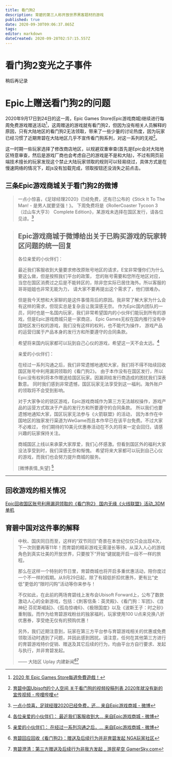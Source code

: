 ```yaml
---
title: 看门狗2
description: 育碧的第三人称开放世界黑客题材的游戏
published: true
date: 2020-09-30T09:06:37.865Z
tags: 
editor: markdown
dateCreated: 2020-09-28T02:57:15.557Z
---
```


# 看门狗2变光之子事件

稍后再记录

# Epic上赠送看门狗2的问题

2020年9月17日到24日的这一周，Epic Games Store(Epic游戏商城)继续进行每周免费游戏赠送活动[^3]，这周赠送的游戏就有看门狗2，但因为没有相关人员解释的原因，只有大陆地区的看门狗2无法领取，带来了一些少量的讨论热度，因为玩家已经习惯了近期育碧在大陆地区几乎不宣传看门狗系列，对这一系列的无视[^4]。

[^3]: [2020 年 Epic Games Store每週免費遊戲！](https://web.archive.org/web/20200928030520/https://www.epicgames.com/store/zh-Hant/news/epic-games-store-weekly-free-games-in-2020)

[^4]: [育碧中国Ubisoft的个人空间 关于看门狗的视频投稿列表 2020年就没有新的宣传视频 - 哔哩哔哩](https://archive.is/6pEJT "https://space.bilibili.com/16836724")

这一时期一些玩家选择了修改商店地区，以规避双重审查(首先是Epic会对大陆地区特意审查，然后是游戏厂商也会考虑自己的游戏是不是和大陆)，不过有网页前端技术擅长的玩家发现这个禁止大陆玩家领取的规则可以轻易绕过，具体方式是在慢速网络的情况下，趁js没有加载完成，领取按钮还没消失之前点击。

## 三条Epic游戏商城关于看门狗2的微博

> 一点小惊喜，《足球经理2020》已经免费，还有已公布的《Stick It To The Man! - 是男人就要坚强！》。
> 下周免费将是《RollerCoaster Tycoon 3（过山车大亨3） Complete Edition》，某游戏未选择在国区发行，请各位见谅。[^epic17]

[^epic17]: [一点小惊喜，足球经理2020已经免费，还... 来自Epic游戏商城 - 微博](https://archive.is/sKsMe "https://weibo.com/7287111107/Jl6ivB2Yq")

> ## Epic游戏商城于微博给出关于已购买游戏的玩家转区问题的统一回复
>
> 各位亲爱的小伙伴们：
>
> 最近我们客服收到大量要求修改原账号地区的请求，E宝非常懂你们为什么要这么做，但是按照我们平台的政策，
> 您的账号需要和您所在地区对应，当您在国区消费过之后是不能转区的，除非您实际已居住海外。所以客服的哥哥姐姐也非常无能为力，
> 请大家不要再提出这个需求了，他们很难办。
>
> 但是我今天想和大家聊的是这件事情背后的原因。我非常了解大家为什么会有这样的需求，但现实总是复杂且让我深感无奈。
> 作为Epic国内团队的一员，同时也是一名国内玩家，我们非常希望国内的小伙伴们能玩到所有的游戏，但是Epic游戏商城只是一家商店，
> Epic Games无权在国内推行没有中国地区发行权的游戏，我们没有这样的权利，也不能代为操作，
> 游戏产品的运营归属于产品本身的发行方和所要遵守的合同条款。
>
> 希望将来国内玩家都可以玩到自己心仪的游戏，希望这一天不会太远。[^epic22]

[^epic22]: [各位亲爱的小伙伴们： 最近我们客服收到大... 来自Epic游戏商城 - 微博](https://archive.vn/0ABtv "https://weibo.com/7287111107/JlMSCAtJz")

> 亲爱的小伙伴们：
>
> 在经过一系列沟通之后，我们非常遗憾地通知大家，我们将不得不陆续回收国区账号中利用漏洞领取的《看门狗2》。
> 由于本作没有在国区发行，所以Epic没有权利将本作赠送给国区玩家。因漏洞给发行商造成的困扰我们深表歉意。
> 同时我们感到非常遗憾，国区玩家无法享受到这一福利。海外账户的领取将不会受到影响。
>
> 对于大家争论的锁区游戏，Epic游戏商城作为第三方无法越权操作，游戏产品的运营方式取决于产品的发行方和所要遵守的合同条款。
> 所以我们也要遗憾地通知大家，国区玩家无法参与《火箭联盟》的活动，
> 因为本作在中国地区的独家发行渠道为WeGame而且本作早已在该平台免费。不过大家不必难过，
> 你们期待的10美元优惠券活动在不久的将来一定会回归，请感兴趣的玩家保持关注。
>
> 商城国区上线以来承蒙大家厚爱，我们心怀感激。但看到国区外的福利大家没法享受到时，我们深感无奈和惭愧。
> 希望将来大家都可以玩到自己心仪的游戏，而我们也会努力提升商城的服务。
>
> [微博表情_失望] [^epic23]

[^epic23]: [亲爱的小伙伴们： 在经过一系列沟通之后，... 来自Epic游戏商城 - 微博](https://archive.is/Fidtr "https://weibo.com/7287111107/Jm07Mmyha")

-------------------------------------------------------------------------------

## 回收游戏的相关情况

[Epic回收国区账号利用漏洞领取的《看门狗2》 国内无缘《火线联盟》活动_3DM单机](https://archive.is/1GrSx "https://www.3dmgame.com/news/202009/3798141.html")


## 育碧中国对这件事的解释

> 中秋、国庆同日而至，这样的“双节同日”奇景在本世纪仅仅只会出现4次，下一次则要再等11年！而育碧的精彩游戏无需漫长等待，从深入人心的游戏角色到真实壮美的开放世界，只要按下“开始”键就能开启一段不一样的旅程。
>
> 那么在这样一个特别的节日里，育碧商城也将开启多重优惠活动，陪你度过一个不一样的假期。从9月29日起，除了有超低折扣优惠外，更有比“史低”更低的“限时闪购”活动等你来参与！
>
> 不仅如此，在此前的两场育碧线上发布会Ubisoft Forward上，公布了数款激动人心的全新游戏，包括：《刺客信条：英灵殿》、《看门狗：军团》、《渡神纪 芬尼斯崛起》、《孤岛惊魂6》、《极限国度》以及《波斯王子：时之砂》重制版。而作为给育碧游戏粉丝的独家福利，玩家使用100 U点来兑换八折优惠券，享受绝无仅有的预购优惠！
>
> 另外，我们近期注意到，玩家在第三方平台参与育碧游戏相关的优惠或免费领取活动时遇到了问题，并因此感到困扰。请注意，任何在其他第三方进行的育碧游戏特价促销、赠送及其它后续的行为，均由平台方自行要求、发起与执行，并非育碧发起。
>
> —— 大陆区 Uplay 内建新闻[^1][^2]

[^1]: [育碧回应回收《看门狗2》：赠送及后续行为并非育碧发起 NGA玩家社区](https://archive.is/1PUP5 "https://bbs.nga.cn/read.php?tid=23510949")

[^2]: [育碧澄清：第三方赠送及后续行为非我方发起 _ 游民星空 GamerSky.com](https://archive.is/mIyZc "https://www.gamersky.com/news/202009/1325024.shtml")